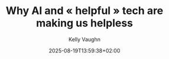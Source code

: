 ---
layout: post
title: "Why AI and « helpful » tech are making us helpless"
link: "https://afterburnout.co/p/why-ai-and-helpful-tech-are-making-us-helpless"
author: Kelly Vaughn
published_date: 18/08/2025
description: "Un article qui aborde la notion d'aliénation aux technologies. On perd nos compétences et notre faculté d'analyse suite à leur utilisation."
language: en
categories: "ia technologie"
tags: "ia technologie"
og-tags: "ia technologie"
date: "2025-08-19T13:59:38+02:00"
permalink: /:categories/:year/:month/:day/:title/
---